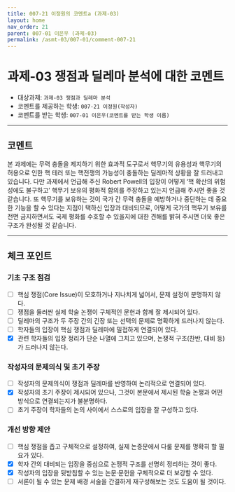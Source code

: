 ```yaml
---
title: 007-21 이정원의 코멘트a (과제-03) 
layout: home
nav_order: 21
parent: 007-01 이은우 (과제-03)
permalink: /asmt-03/007-01/comment-007-21
---
```


# 과제-03 쟁점과 딜레마 분석에 대한 코멘트

- 대상과제: `과제-03 쟁점과 딜레마 분석`
- 코멘트를 제공하는 학생: `007-21 이정원(작성자)` 
- 코멘트를 받는 학생: `007-01 이은우(코멘트를 받는 학생 이름)` 

---

## 코멘트

본 과제에는 무력 충돌을 제지하기 위한 효과적 도구로서 핵무기의 유용성과 핵무기의 허용으로 인한 핵 테러 또는 핵전쟁의 가능성이 충돌하는 딜레마적 상황을 잘 드러내고 있습니다. 다만 과제에서 언급해 주신 Robert Powell의 입장이 어떻게 ‘핵 확산의 위험성에도 불구하고’ 핵무기 보유의 평화적 함의를 주장하고 있는지 언급해 주시면 좋을 것 같습니다. 또 핵무기를 보유하는 것이 국가 간 무력 충돌을 예방하거나 중단하는 데 중요한 기능을 할 수 있다는 지점이 택하신 입장과 대비되므로, 어떻게 국가의 핵무기 보유를 전면 금지하면서도 국제 평화를 수호할 수 있을지에 대한 견해를 밝혀 주시면 더욱 좋은 구조가 완성될 것 같습니다.

---

## 체크 포인트

### **기초 구조 점검**
- [ ] 핵심 쟁점(Core Issue)이 모호하거나 지나치게 넓어서, 문제 설정이 분명하지 않다.
- [ ] 쟁점을 둘러싼 실제 학술 논쟁이 구체적인 문헌과 함께 잘 제시되어 있다.
- [ ] 딜레마의 구조가 두 주장 간의 긴장 또는 선택의 문제로 명확하게 드러나지 않는다.
- [ ] 학자들의 입장이 핵심 쟁점과 딜레마에 밀접하게 연결되어 있다.
- [x] 관련 학자들의 입장 정리가 단순 나열에 그치고 있으며, 논쟁적 구조(찬반, 대비 등)가 드러나지 않는다.

### **작성자의 문제의식 및 초기 주장**
- [ ] 작성자의 문제의식이 쟁점과 딜레마를 반영하여 논리적으로 연결되어 있다.
- [x] 작성자의 초기 주장이 제시되어 있으나, 그것이 본문에서 제시된 학술 논쟁과 어떤 방식으로 연결되는지가 불분명하다.
- [ ] 초기 주장이 학자들의 논의 사이에서 스스로의 입장을 잘 구성하고 있다.

### **개선 방향 제안**
- [ ] 핵심 쟁점을 좁고 구체적으로 설정하여, 실제 논증문에서 다룰 문제를 명확히 할 필요가 있다.
- [x] 학자 간의 대비되는 입장을 중심으로 논쟁적 구조를 선명히 정리하는 것이 좋다.
- [x] 작성자의 입장을 뒷받침할 수 있는 논문·문헌을 구체적으로 더 보강할 수 있다.
- [ ] 서론이 될 수 있는 문제 배경 서술을 간결하게 재구성해보는 것도 도움이 될 것이다.
